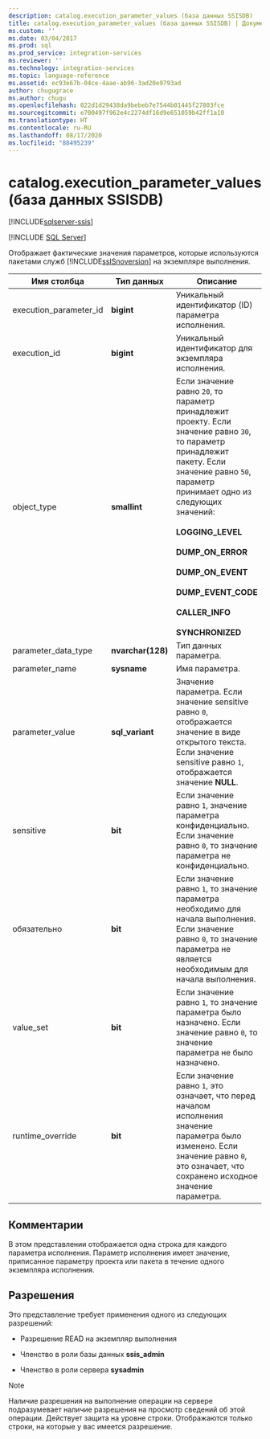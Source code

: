 ```yaml
---
description: catalog.execution_parameter_values (база данных SSISDB)
title: catalog.execution_parameter_values (база данных SSISDB) | Документы Майкрософт
ms.custom: ''
ms.date: 03/04/2017
ms.prod: sql
ms.prod_service: integration-services
ms.reviewer: ''
ms.technology: integration-services
ms.topic: language-reference
ms.assetid: ec93e67b-04ce-4aae-ab96-3ad20e9793ad
author: chugugrace
ms.author: chugu
ms.openlocfilehash: 022d1d29438da9bebeb7e7544b01445f27803fce
ms.sourcegitcommit: e700497f962e4c2274df16d9e651059b42ff1a10
ms.translationtype: HT
ms.contentlocale: ru-RU
ms.lasthandoff: 08/17/2020
ms.locfileid: "88495239"
---
```

# <a name="catalogexecution_parameter_values-ssisdb-database"></a>catalog.execution_parameter_values (база данных SSISDB)

[!INCLUDE[sqlserver-ssis](../../includes/applies-to-version/sqlserver-ssis.md)]


[!INCLUDE [SQL Server](../../includes/applies-to-version/sqlserver.md)]

  Отображает фактические значения параметров, которые используются пакетами служб [!INCLUDE[ssISnoversion](../../includes/ssisnoversion-md.md)] на экземпляре выполнения.  
  
|Имя столбца|Тип данных|Описание|  
|-----------------|---------------|-----------------|  
|execution_parameter_id|**bigint**|Уникальный идентификатор (ID) параметра исполнения.|  
|execution_id|**bigint**|Уникальный идентификатор для экземпляра исполнения.|  
|object_type|**smallint**|Если значение равно `20`, то параметр принадлежит проекту. Если значение равно `30`, то параметр принадлежит пакету. Если значение равно `50`, параметр принимает одно из следующих значений:<br /><br /> **LOGGING_LEVEL**<br /><br /> **DUMP_ON_ERROR**<br /><br /> **DUMP_ON_EVENT**<br /><br /> **DUMP_EVENT_CODE**<br /><br /> **CALLER_INFO**<br /><br /> **SYNCHRONIZED**|  
|parameter_data_type|**nvarchar(128)**|Тип данных параметра.|  
|parameter_name|**sysname**|Имя параметра.|  
|parameter_value|**sql_variant**|Значение параметра. Если значение sensitive равно `0`, отображается значение в виде открытого текста. Если значение sensitive равно `1`, отображается значение **NULL**.|  
|sensitive|**bit**|Если значение равно `1`, значение параметра конфиденциально. Если значение равно `0`, то значение параметра не конфиденциально.|  
|обязательно|**bit**|Если значение равно `1`, то значение параметра необходимо для начала выполнения. Если значение равно `0`, то значение параметра не является необходимым для начала выполнения.|  
|value_set|**bit**|Если значение равно `1`, то значение параметра было назначено. Если значение равно `0`, то значение параметра не было назначено.|  
|runtime_override|**bit**|Если значение равно `1`, это означает, что перед началом исполнения значение параметра было изменено. Если значение равно `0`, это означает, что сохранено исходное значение параметра.|  
  
## <a name="remarks"></a>Комментарии  
 В этом представлении отображается одна строка для каждого параметра исполнения. Параметр исполнения имеет значение, приписанное параметру проекта или пакета в течение одного экземпляра исполнения.  
  
## <a name="permissions"></a>Разрешения  
 Это представление требует применения одного из следующих разрешений:  
  
-   Разрешение READ на экземпляр выполнения  
  
-   Членство в роли базы данных **ssis_admin**  
  
-   Членство в роли сервера **sysadmin**  
  
> [!NOTE]  
>  Наличие разрешения на выполнение операции на сервере подразумевает наличие разрешения на просмотр сведений об этой операции. Действует защита на уровне строки. Отображаются только строки, на которые у вас имеется разрешение.  
  
  
